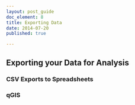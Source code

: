 ```yaml
---
layout: post_guide
doc_element: 8
title: Exporting Data
date: 2014-07-20
published: true

---
```


## Exporting your Data for Analysis

### CSV Exports to Spreadsheets

### qGIS

